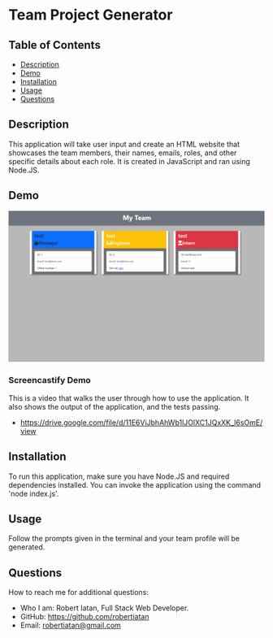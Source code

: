 # Team Project Generator

## Table of Contents

- [Description](#description)
- [Demo](#demo)
- [Installation](#installation)
- [Usage](#usage)
- [Questions](#questions)

## Description

This application will take user input and create an HTML website that showcases the team members, their names, emails, roles, and other specific details about each role. It is created in JavaScript and ran using Node.JS.

## Demo
![Application Screenshot](assets/Screenshot%202022-12-21%20044539.png)
### Screencastify Demo
This is a video that walks the user through how to use the application. It also shows the output of the application, and the tests passing.
- https://drive.google.com/file/d/11E6ViJbhAhWb1lJOlXC1JQxXK_l6sOmE/view 


## Installation

To run this application, make sure you have Node.JS and required dependencies installed. You can invoke the application using the command 'node index.js'.

## Usage

Follow the prompts given in the terminal and your team profile will be generated.

## Questions

How to reach me for additional questions:
- Who I am: Robert Iatan, Full Stack Web Developer.
- GitHub: https://github.com/robertiatan  
- Email: robertiatan@gmail.com
